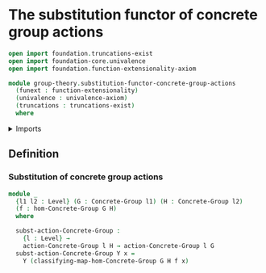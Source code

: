 # The substitution functor of concrete group actions

```agda
open import foundation.truncations-exist
open import foundation-core.univalence
open import foundation.function-extensionality-axiom

module group-theory.substitution-functor-concrete-group-actions
  (funext : function-extensionality)
  (univalence : univalence-axiom)
  (truncations : truncations-exist)
  where
```

<details><summary>Imports</summary>

```agda
open import foundation.universe-levels

open import group-theory.concrete-group-actions funext univalence truncations
open import group-theory.concrete-groups funext univalence truncations
open import group-theory.homomorphisms-concrete-groups funext univalence truncations
```

</details>

## Definition

### Substitution of concrete group actions

```agda
module _
  {l1 l2 : Level} (G : Concrete-Group l1) (H : Concrete-Group l2)
  (f : hom-Concrete-Group G H)
  where

  subst-action-Concrete-Group :
    {l : Level} →
    action-Concrete-Group l H → action-Concrete-Group l G
  subst-action-Concrete-Group Y x =
    Y (classifying-map-hom-Concrete-Group G H f x)
```
